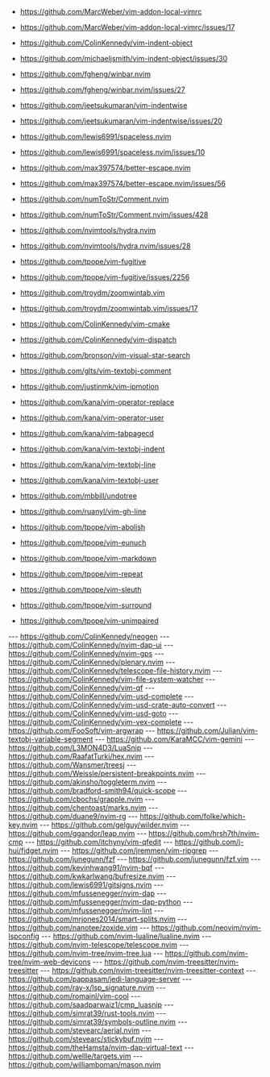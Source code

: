 - https://github.com/MarcWeber/vim-addon-local-vimrc
 - https://github.com/MarcWeber/vim-addon-local-vimrc/issues/17
- https://github.com/ColinKennedy/vim-indent-object
 - https://github.com/michaeljsmith/vim-indent-object/issues/30
- https://github.com/fgheng/winbar.nvim
 - https://github.com/fgheng/winbar.nvim/issues/27
- https://github.com/jeetsukumaran/vim-indentwise
 - https://github.com/jeetsukumaran/vim-indentwise/issues/20
- https://github.com/lewis6991/spaceless.nvim
 - https://github.com/lewis6991/spaceless.nvim/issues/10
- https://github.com/max397574/better-escape.nvim
 - https://github.com/max397574/better-escape.nvim/issues/56
- https://github.com/numToStr/Comment.nvim
 - https://github.com/numToStr/Comment.nvim/issues/428
- https://github.com/nvimtools/hydra.nvim
 - https://github.com/nvimtools/hydra.nvim/issues/28
- https://github.com/tpope/vim-fugitive
 - https://github.com/tpope/vim-fugitive/issues/2256
- https://github.com/troydm/zoomwintab.vim
 - https://github.com/troydm/zoomwintab.vim/issues/17

- https://github.com/ColinKennedy/vim-cmake
- https://github.com/ColinKennedy/vim-dispatch
- https://github.com/bronson/vim-visual-star-search
- https://github.com/glts/vim-textobj-comment
- https://github.com/justinmk/vim-ipmotion
- https://github.com/kana/vim-operator-replace
- https://github.com/kana/vim-operator-user
- https://github.com/kana/vim-tabpagecd
- https://github.com/kana/vim-textobj-indent
- https://github.com/kana/vim-textobj-line
- https://github.com/kana/vim-textobj-user
- https://github.com/mbbill/undotree
- https://github.com/ruanyl/vim-gh-line
- https://github.com/tpope/vim-abolish
- https://github.com/tpope/vim-eunuch
- https://github.com/tpope/vim-markdown
- https://github.com/tpope/vim-repeat
- https://github.com/tpope/vim-sleuth
- https://github.com/tpope/vim-surround
- https://github.com/tpope/vim-unimpaired

--- https://github.com/ColinKennedy/neogen
--- https://github.com/ColinKennedy/nvim-dap-ui
--- https://github.com/ColinKennedy/nvim-gps
--- https://github.com/ColinKennedy/plenary.nvim
--- https://github.com/ColinKennedy/telescope-file-history.nvim
--- https://github.com/ColinKennedy/vim-file-system-watcher
--- https://github.com/ColinKennedy/vim-qf
--- https://github.com/ColinKennedy/vim-usd-complete
--- https://github.com/ColinKennedy/vim-usd-crate-auto-convert
--- https://github.com/ColinKennedy/vim-usd-goto
--- https://github.com/ColinKennedy/vim-vex-complete
--- https://github.com/FooSoft/vim-argwrap
--- https://github.com/Julian/vim-textobj-variable-segment
--- https://github.com/KaraMCC/vim-gemini
--- https://github.com/L3MON4D3/LuaSnip
--- https://github.com/RaafatTurki/hex.nvim
--- https://github.com/Wansmer/treesj
--- https://github.com/Weissle/persistent-breakpoints.nvim
--- https://github.com/akinsho/toggleterm.nvim
--- https://github.com/bradford-smith94/quick-scope
--- https://github.com/cbochs/grapple.nvim
--- https://github.com/chentoast/marks.nvim
--- https://github.com/duane9/nvim-rg
--- https://github.com/folke/which-key.nvim
--- https://github.com/gelguy/wilder.nvim
--- https://github.com/ggandor/leap.nvim
--- https://github.com/hrsh7th/nvim-cmp
--- https://github.com/itchyny/vim-qfedit
--- https://github.com/j-hui/fidget.nvim
--- https://github.com/jremmen/vim-ripgrep
--- https://github.com/junegunn/fzf
--- https://github.com/junegunn/fzf.vim
--- https://github.com/kevinhwang91/nvim-bqf
--- https://github.com/kwkarlwang/bufresize.nvim
--- https://github.com/lewis6991/gitsigns.nvim
--- https://github.com/mfussenegger/nvim-dap
--- https://github.com/mfussenegger/nvim-dap-python
--- https://github.com/mfussenegger/nvim-lint
--- https://github.com/mrjones2014/smart-splits.nvim
--- https://github.com/nanotee/zoxide.vim
--- https://github.com/neovim/nvim-lspconfig
--- https://github.com/nvim-lualine/lualine.nvim
--- https://github.com/nvim-telescope/telescope.nvim
--- https://github.com/nvim-tree/nvim-tree.lua
--- https://github.com/nvim-tree/nvim-web-devicons
--- https://github.com/nvim-treesitter/nvim-treesitter
--- https://github.com/nvim-treesitter/nvim-treesitter-context
--- https://github.com/pappasam/jedi-language-server
--- https://github.com/ray-x/lsp_signature.nvim
--- https://github.com/romainl/vim-cool
--- https://github.com/saadparwaiz1/cmp_luasnip
--- https://github.com/simrat39/rust-tools.nvim
--- https://github.com/simrat39/symbols-outline.nvim
--- https://github.com/stevearc/aerial.nvim
--- https://github.com/stevearc/stickybuf.nvim
--- https://github.com/theHamsta/nvim-dap-virtual-text
--- https://github.com/wellle/targets.vim
--- https://github.com/williamboman/mason.nvim
